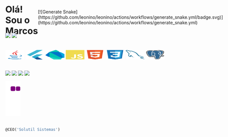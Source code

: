 
<div style="height: 100px; display: flex; justify-content: space-between; align-items: center;">
	<h1>Olá! Sou o Marcos</h1>
[![Generate Snake](https://github.com/leonino/leonino/actions/workflows/generate_snake.yml/badge.svg)](https://github.com/leonino/leonino/actions/workflows/generate_snake.yml)</div>
<div>
	<a href="https://github.com/leonino"></a>
	<img height="180em" src="https://github-readme-stats.vercel.app/api?username=leonino&show_icons=true&theme=dracula&include_all_commits=true&count_private=true"/>
	<img height="180em" src="https://github-readme-stats.vercel.app/api/top-langs/?username=leonino&layout=compact&langs_count=7&theme=dracula"/>
</div>

<div style="height: 100px; display: flex; justify-content: space-between; align-items: center;">
  <img align="center" alt="Leo-Java" height="30" width="60" src="https://raw.githubusercontent.com/devicons/devicon/master/icons/java/java-original.svg">
  <img align="center" alt="Leo-Flutter" height="30" width="60" src="https://raw.githubusercontent.com/devicons/devicon/master/icons/flutter/flutter-original.svg">
  <img align="center" alt="Leo-Dart" height="30" width="60" src="https://raw.githubusercontent.com/devicons/devicon/master/icons/dart/dart-original.svg">
  <img align="center" alt="Leo-JS" height="30" width="60" src="https://raw.githubusercontent.com/devicons/devicon/master/icons/javascript/javascript-plain.svg">
  <img align="center" alt="Leo-HTML" height="30" width="60" src="https://raw.githubusercontent.com/devicons/devicon/master/icons/html5/html5-original.svg">
  <img align="center" alt="Leo-CSS3" height="30" width="60" src="https://raw.githubusercontent.com/devicons/devicon/master/icons/css3/css3-original.svg">
  <img align="center" alt="Leo-MySQL" height="30" width="60" src="https://raw.githubusercontent.com/devicons/devicon/master/icons/mysql/mysql-original.svg">
  <img align="center" alt="Leo-PostgreSQL" height="30" width="60" src="https://raw.githubusercontent.com/devicons/devicon/master/icons/postgresql/postgresql-original.svg">
  <hr>
</div>

<div>
  <a href="https://www.instagram.com/marcos.ribeiro204/" target="_blank"><img src="https://img.shields.io/badge/-Instagram-%23E4405F?style=for-the-badge&logo=instagram&logoColor=white" target="_blank"></a>
	<a href="https://www.facebook.com/leoninopa/" target="_blank"><img src="
https://img.shields.io/badge/Facebook-1877F2?style=for-the-badge&logo=facebook&logoColor=white" target="_blank"></a>
  <a href = "mailto:slproger@gmail.com"><img src="https://img.shields.io/badge/-Gmail-%23333?style=for-the-badge&logo=gmail&logoColor=white" target="_blank"></a>
  <a href="https://www.linkedin.com/in/marcosribeiro33/" target="_blank"><img src="https://img.shields.io/badge/-LinkedIn-%230077B5?style=for-the-badge&logo=linkedin&logoColor=white" target="_blank"></a>	
</div>

<!--![Snake](https://github.com/leonino/snack-svg-master/blob/master/github-contribution-grid-snakebox.svg)-->
![snake gif](https://github.com/leonino/leonino/blob/output/github-contribution-grid-snake.gif)



```dart

@CEO('Solutil Sistemas')


```
